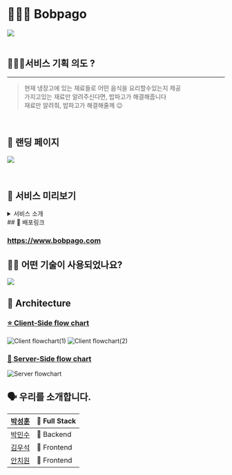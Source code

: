 # 👨🏻‍🍳 Bobpago

![](https://cdn.discordapp.com/attachments/879193189527994424/885873654854991952/stack_Copy_of_Untitled_1.png)
<br>
<br>

## 🙋🏻‍♂️서비스 기획 의도 ?

---

> 현재 냉장고에 있는 재료들로 어떤 음식을 요리할수있는지 제공<br />
> 가지고있는 재료만 알려주신다면, 밥파고가 해결해줍니다<br />
> 재료만 알려줘, 밥파고가 해결해줄께 😉<br />

<br>

## 💎 랜딩 페이지

![](https://cdn.discordapp.com/attachments/879193189527994424/896312428743258142/dca35b5b6508b226.gif)

<br>

## 🍱 서비스 미리보기

<details>
  <summary>서비스 소개</summary>
  <img src="https://www.notion.so/17-EDGE-Bobpago-9ca448aacfda431dbaed9baa2477dd90#b22e3385bb894b85ab6566fd3fccbc19" />
</details>
## 📎 배포링크

### <https://www.bobpago.com>

## 👨‍⚕️ 어떤 기술이 사용되었나요?

![](https://cdn.discordapp.com/attachments/879193189527994424/885409218000191519/2021-09-09_3.19.46.png)

## 🔨 Architecture

### [⭐️ Client-Side flow chart](https://github.com/codestates/Bobpago/wiki/Flow-charts)

![Client flowchart(1)](https://cdn.discordapp.com/attachments/879193189527994424/885413484081332264/Client_Flowchart1.png)
![Client flowchart(2)](https://cdn.discordapp.com/attachments/879193189527994424/885412080390389790/2021-09-09_3.31.07.png)

### [💎 Server-Side flow chart](https://github.com/codestates/Bobpago/wiki/Flow-charts)

![Server flowchart](https://cdn.discordapp.com/attachments/879193189527994424/896317320568373268/2021-10-09_5.43.47.png)

## 🗣 우리를 소개합니다.

| [박성훈](https://github.com/tjdgns5272)   | 🏁 Full Stack |
| ----------------------------------------- | ------------- |
| [박민수](https://github.com/pinion7)      | 🏁 Backend    |
| [김우석](https://github.com/VVSOGI)       | 🚩 Frontend   |
| [안치원](https://github.com/Freetargeter) | 🚩 Frontend   |

